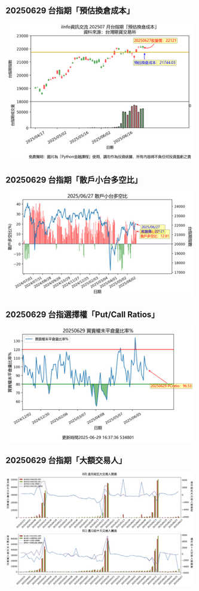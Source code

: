 ## 20250629 台指期「預估換倉成本」
![](images/txfcost.png)

## 20250629 台指期「散戶小台多空比」
![](images/bbiri.png)

## 20250629 台指選擇權「Put/Call Ratios」
![](images/pcratio.png)

## 20250629 台指期「大額交易人」
![](images/blocktrade.png)

